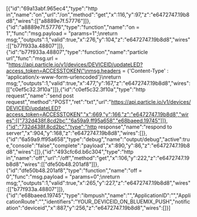 [{"id":"69a13abf.965ec4","type":"http in","name":"on","url":"/on","method":"get","x":116,"y":97,"z":"e6472747.19b8d8","wires":[["a8889e7f.57776"]]},{"id":"a8889e7f.57776","type":"function","name":"on = 1","func":"msg.payload = \"params=1\";\nreturn msg;","outputs":1,"valid":true,"x":276,"y":104,"z":"e6472747.19b8d8","wires":[["b77f933a.48807"]]},{"id":"b77f933a.48807","type":"function","name":"particle url","func":"msg.url = \"https://api.particle.io/v1/devices/DEVICEID/updateLED?access_token=ACCESSTOKEN\"\nmsg.headers = {'Content-Type' : 'application/x-www-form-urlencoded'}\nreturn msg;","outputs":1,"valid":true,"x":477,"y":167,"z":"e6472747.19b8d8","wires":[["c0ef5c32.3f10a"]]},{"id":"c0ef5c32.3f10a","type":"http request","name":"send post request","method":"POST","ret":"txt","url":"https://api.particle.io/v1/devices/DEVICEID/updateLED?access_token=ACCESSTOKEN","x":669,"y":166,"z":"e6472747.19b8d8","wires":[["732d438f.8cd2bc","6a59a9.ff95a658","e68baeed.19745"]]},{"id":"732d438f.8cd2bc","type":"http response","name":"respond to server","x":904,"y":168,"z":"e6472747.19b8d8","wires":[]},{"id":"6a59a9.ff95a658","type":"debug","name":"output/debug","active":true,"console":"false","complete":"payload","x":890,"y":86,"z":"e6472747.19b8d8","wires":[]},{"id":"493cfc6d.b6c304","type":"http in","name":"off","url":"/off","method":"get","x":106,"y":222,"z":"e6472747.19b8d8","wires":[["dfe50b48.201af8"]]},{"id":"dfe50b48.201af8","type":"function","name":"off = 0","func":"msg.payload = \"params=0\";\nreturn msg;","outputs":1,"valid":true,"x":265,"y":227,"z":"e6472747.19b8d8","wires":[["b77f933a.48807"]]},{"id":"e68baeed.19745","type":"ibmpush","name":"","ApplicationID":"","ApplicationRoute":"","identifiers":"YOUR_DEVICEID_ON_BLUEMIX_PUSH","notification":"deviceid","x":887,"y":256,"z":"e6472747.19b8d8","wires":[]}]